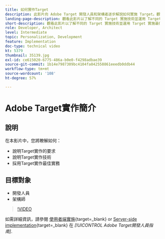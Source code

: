 ```yaml
---
title: 如何實作Target
description: 此影片向 Adobe Target 開發人員和架構者逐步解說如何實施 Target。觀看此影片以了解不同的 Target 實施技術並運用 Target 實施最佳實務。
landing-page-description: 觀看此影片以了解不同的 Target 實施技術並運用 Target 實施最佳實務。
short-description: 觀看此影片以了解不同的 Target 實施技術並運用 Target 實施最佳實務。
role: Developer, Architect
level: Intermediate
topic: Personalization, Development
feature: Implementation
doc-type: technical video
kt: 5379
thumbnail: 35139.jpg
exl-id: ce615020-6775-486a-b0e0-f4298adbae39
source-git-commit: 1b14e7987309bc4104fa842558861eeedb0ddb44
workflow-type: tm+mt
source-wordcount: '108'
ht-degree: 57%

---
```


# Adobe Target實作簡介

## 說明

在本影片中，您將瞭解如何：

* 說明Target實作的要求
* 說明Target實作技術
* 採用Target實作最佳實務

## 目標對象

* 開發人員
* 架構師

>[!VIDEO](https://video.tv.adobe.com/v/35139/?quality=12)

如需詳細資訊，請參閱 [使用者端實施](https://experienceleague.adobe.com/docs/target-dev/developer/client-side/overview.html){target=_blank} or [Server-side implementation](https://experienceleague.adobe.com/docs/target-dev/developer/server-side/server-side-overview.html){target=_blank} 在 *[!UICONTROL Adobe Target開發人員指南]*.

